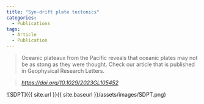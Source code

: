 ```yaml
---
title: "Syn-drift plate tectonics"
categories:
  - Publications
tags:
  - Article
  - Publication
---
```


> Oceanic plateaux from the Pacific reveals that oceanic plates may not be as stong as they were thought. Check our article that is published in Geophysical Research Letters.


> <cite><a href="https://doi.org/10.1029/2023GL105452">https://doi.org/10.1029/2023GL105452</a></cite>

![SDPT]({{ site.url }}{{ site.baseurl }}/assets/images/SDPT.png)